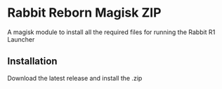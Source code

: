 # Rabbit Reborn Magisk ZIP

A magisk module to install all the required files for running the Rabbit R1 Launcher


## Installation

Download the latest release and install the .zip
